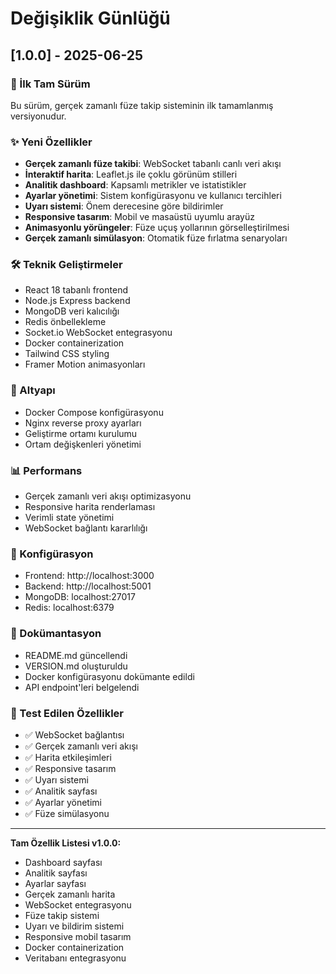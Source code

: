 # Değişiklik Günlüğü

## [1.0.0] - 2025-06-25

### 🎉 İlk Tam Sürüm
Bu sürüm, gerçek zamanlı füze takip sisteminin ilk tamamlanmış versiyonudur.

### ✨ Yeni Özellikler
- **Gerçek zamanlı füze takibi**: WebSocket tabanlı canlı veri akışı
- **İnteraktif harita**: Leaflet.js ile çoklu görünüm stilleri
- **Analitik dashboard**: Kapsamlı metrikler ve istatistikler
- **Ayarlar yönetimi**: Sistem konfigürasyonu ve kullanıcı tercihleri
- **Uyarı sistemi**: Önem derecesine göre bildirimler
- **Responsive tasarım**: Mobil ve masaüstü uyumlu arayüz
- **Animasyonlu yörüngeler**: Füze uçuş yollarının görselleştirilmesi
- **Gerçek zamanlı simülasyon**: Otomatik füze fırlatma senaryoları

### 🛠 Teknik Geliştirmeler
- React 18 tabanlı frontend
- Node.js Express backend
- MongoDB veri kalıcılığı
- Redis önbellekleme
- Socket.io WebSocket entegrasyonu
- Docker containerization
- Tailwind CSS styling
- Framer Motion animasyonları

### 🚀 Altyapı
- Docker Compose konfigürasyonu
- Nginx reverse proxy ayarları
- Geliştirme ortamı kurulumu
- Ortam değişkenleri yönetimi

### 📊 Performans
- Gerçek zamanlı veri akışı optimizasyonu
- Responsive harita renderlaması
- Verimli state yönetimi
- WebSocket bağlantı kararlılığı

### 🔧 Konfigürasyon
- Frontend: http://localhost:3000
- Backend: http://localhost:5001
- MongoDB: localhost:27017
- Redis: localhost:6379

### 📝 Dokümantasyon
- README.md güncellendi
- VERSION.md oluşturuldu
- Docker konfigürasyonu dokümante edildi
- API endpoint'leri belgelendi

### 🎯 Test Edilen Özellikler
- ✅ WebSocket bağlantısı
- ✅ Gerçek zamanlı veri akışı
- ✅ Harita etkileşimleri
- ✅ Responsive tasarım
- ✅ Uyarı sistemi
- ✅ Analitik sayfası
- ✅ Ayarlar yönetimi
- ✅ Füze simülasyonu

---

**Tam Özellik Listesi v1.0.0:**
- Dashboard sayfası
- Analitik sayfası  
- Ayarlar sayfası
- Gerçek zamanlı harita
- WebSocket entegrasyonu
- Füze takip sistemi
- Uyarı ve bildirim sistemi
- Responsive mobil tasarım
- Docker containerization
- Veritabanı entegrasyonu
